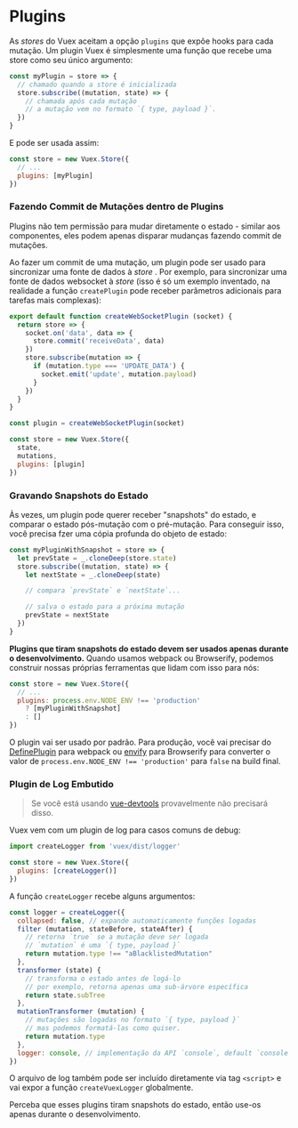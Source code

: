 # Plugins

As _stores_ do Vuex aceitam a opção `plugins` que expõe hooks para cada mutação. Um plugin Vuex é simplesmente uma função que recebe uma store como seu único argumento:


``` js
const myPlugin = store => {
  // chamado quando a store é inicializada
  store.subscribe((mutation, state) => {
    // chamada após cada mutação
    // a mutação vem no formato `{ type, payload }`.
  })
}
```

E pode ser usada assim:

``` js
const store = new Vuex.Store({
  // ...
  plugins: [myPlugin]
})
```

### Fazendo Commit de Mutações dentro de Plugins

Plugins não tem permissão para mudar diretamente o estado - similar aos componentes, eles podem apenas disparar mudanças fazendo commit de mutações.

Ao fazer um commit de uma mutação, um plugin pode ser usado para sincronizar uma fonte de dados à _store_ . Por exemplo, para sincronizar uma fonte de dados websocket à _store_  (isso é só um exemplo inventado, na realidade a função `createPlugin` pode receber parâmetros adicionais para tarefas mais complexas):


``` js
export default function createWebSocketPlugin (socket) {
  return store => {
    socket.on('data', data => {
      store.commit('receiveData', data)
    })
    store.subscribe(mutation => {
      if (mutation.type === 'UPDATE_DATA') {
        socket.emit('update', mutation.payload)
      }
    })
  }
}
```

``` js
const plugin = createWebSocketPlugin(socket)

const store = new Vuex.Store({
  state,
  mutations,
  plugins: [plugin]
})
```

### Gravando Snapshots do Estado

Às vezes, um plugin pode querer receber "snapshots" do estado, e comparar o estado pós-mutação com o pré-mutação. Para conseguir isso, você precisa fzer uma cópia profunda do objeto de estado:


``` js
const myPluginWithSnapshot = store => {
  let prevState = _.cloneDeep(store.state)
  store.subscribe((mutation, state) => {
    let nextState = _.cloneDeep(state)

    // compara `prevState` e `nextState`...

    // salva o estado para a próxima mutação
    prevState = nextState
  })
}
```

**Plugins que tiram snapshots do estado devem ser usados apenas durante o desenvolvimento.** Quando usamos webpack ou Browserify, podemos construir nossas próprias ferramentas que lidam com isso para nós:

``` js
const store = new Vuex.Store({
  // ...
  plugins: process.env.NODE_ENV !== 'production'
    ? [myPluginWithSnapshot]
    : []
})
```

O plugin vai ser usado por padrão. Para produção, você vai precisar do [DefinePlugin](https://webpack.github.io/docs/list-of-plugins.html#defineplugin) para webpack ou [envify](https://github.com/hughsk/envify) para Browserify para converter o valor de  `process.env.NODE_ENV !== 'production'` para `false` na build final.

### Plugin de Log Embutido

> Se você está usando [vue-devtools](https://github.com/vuejs/vue-devtools) provavelmente não precisará disso.

Vuex vem com um plugin de log para casos comuns de debug:


``` js
import createLogger from 'vuex/dist/logger'

const store = new Vuex.Store({
  plugins: [createLogger()]
})
```

A função `createLogger` recebe alguns argumentos:

``` js
const logger = createLogger({
  collapsed: false, // expande automaticamente funções logadas
  filter (mutation, stateBefore, stateAfter) {
    // retorna `true` se a mutação deve ser logada
    // `mutation` é uma `{ type, payload }`
    return mutation.type !== "aBlacklistedMutation"
  },
  transformer (state) {
    // transforma o estado antes de logá-lo
    // por exemplo, retorna apenas uma sub-árvore específica
    return state.subTree
  },
  mutationTransformer (mutation) {
    // mutações são logadas no formato `{ type, payload }`
    // mas podemos formatá-las como quiser.
    return mutation.type
  },
  logger: console, // implementação da API `console`, default `console`
})
```

O arquivo de log também pode ser incluído diretamente via tag `<script>` e vai expor a função `createVuexLogger` globalmente.

Perceba que esses plugins tiram snapshots do estado, então use-os apenas durante o desenvolvimento.
